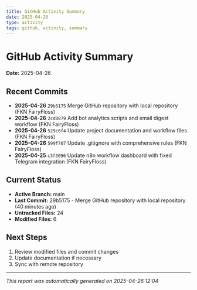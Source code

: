 ```yaml
---
title: GitHub Activity Summary
date: 2025-04-26
type: activity
tags: github, activity, summary
---
```


# GitHub Activity Summary
**Date:** 2025-04-26

## Recent Commits

- **2025-04-26** `29b5175` Merge GitHub repository with local repository (FKN FairyFloss)
- **2025-04-26** `2cd8879` Add bot analytics scripts and email digest workflow (FKN FairyFloss)
- **2025-04-26** `529c6f4` Update project documentation and workflow files (FKN FairyFloss)
- **2025-04-26** `599f707` Update .gitignore with comprehensive rules (FKN FairyFloss)
- **2025-04-25** `c3f3096` Update n8n workflow dashboard with fixed Telegram integration (FKN FairyFloss)

## Current Status

- **Active Branch:** main
- **Last Commit:** 29b5175 - Merge GitHub repository with local repository (40 minutes ago)
- **Untracked Files:** 24
- **Modified Files:** 6

## Next Steps

1. Review modified files and commit changes
2. Update documentation if necessary
3. Sync with remote repository

---

_This report was automatically generated on 2025-04-26 12:04_
